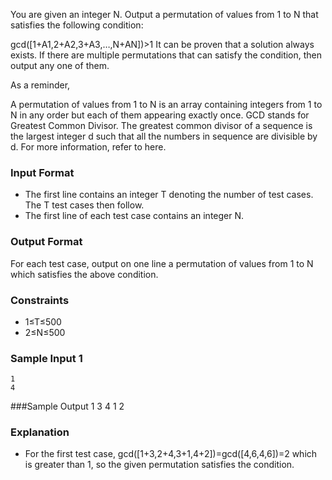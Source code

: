 You are given an integer N. Output a permutation of values from 1 to N that satisfies the following condition:

gcd([1+A1,2+A2,3+A3,…,N+AN])>1
It can be proven that a solution always exists. If there are multiple permutations that can satisfy the condition, then output any one of them.

As a reminder,

A permutation of values from 1 to N is an array containing integers from 1 to N in any order but each of them appearing exactly once.
GCD stands for Greatest Common Divisor. The greatest common divisor of a sequence is the largest integer d such that all the numbers in sequence are divisible by d. For more information, refer to here.

### Input Format
* The first line contains an integer T denoting the number of test cases. The T test cases then follow.
* The first line of each test case contains an integer N.
### Output Format
For each test case, output on one line a permutation of values from 1 to N which satisfies the above condition.

### Constraints
* 1≤T≤500
* 2≤N≤500

### Sample Input 1 
    1
    4
###Sample Output 1 
    3 4 1 2

### Explanation
* For the first test case, gcd([1+3,2+4,3+1,4+2])=gcd([4,6,4,6])=2 which is greater than 1, so the given permutation satisfies the condition.
